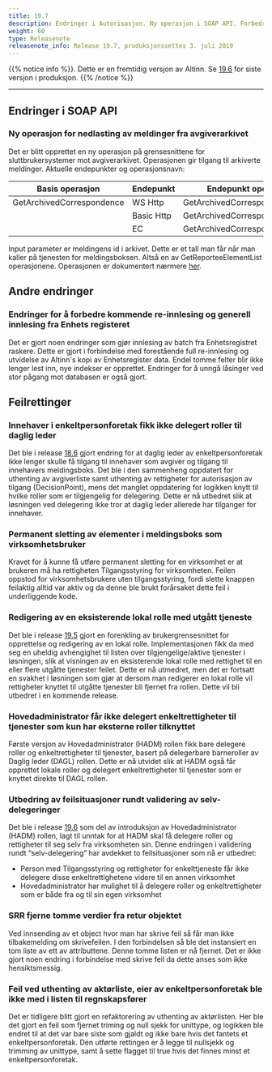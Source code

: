 ```yaml
---
title: 19.7
description: Endringer i Autorisasjon. Ny operasjon i SOAP API. Forbedringer i innlesing av data fra Enhetsregisteret. Feilrettinger.
weight: 60
type: Releasenote
releasenote_info: Release 19.7, produksjonssettes 3. juli 2019
---
```

{{% notice info %}}.
Dette er en fremtidig versjon av Altinn. Se [19.6](../19-6) for siste versjon i produksjon.
{{% /notice %}}
***

## Endringer i SOAP API

### Ny operasjon for nedlasting av meldinger fra avgiverarkivet

Det er blitt opprettet en ny operasjon på grensesnittene for sluttbrukersystemer mot avgiverarkivet. Operasjonen gir tilgang til arkiverte meldinger.
Aktuelle endepunkter og operasjonsnavn:

|Basis operasjon|Endepunkt|Endepunkt operasjon|Endepunkt URL|
|---------------|---------|-------------------|-------------|
|GetArchivedCorrespondence|WS Http|GetArchivedCorrespondence|https://www.altinn.no/ArchiveExternal/ReporteeArchiveExternal.svc|
| |Basic Http|GetArchivedCorrespondenceBasic|https://www.altinn.no/ArchiveExternal/ReporteeArchiveExternalBasic.svc|
| |EC|GetArchivedCorrespondenceEC|https://www.altinn.no/ArchiveExternal/ReporteeArchiveExternalEC.svc|

Input parameter er meldingens id i arkivet. Dette er et tall man får når man kaller på tjenesten for meldingsboksen. Altså en av GetReporteeElementList operasjonene. Operasjonen er dokumentert nærmere [her](/docs/api/soap/grensesnitt).

## Andre endringer

### Endringer for å forbedre kommende re-innlesing og generell innlesing fra Enhets registeret

Det er gjort noen endringer som gjør innlesing av batch fra Enhetsregistret raskere. Dette er gjort i forbindelse med forestående full re-innlesing og utvidelse av Altinn's kopi av Enhetsregister data.
Endel tomme felter blir ikke lenger lest inn, nye indekser er opprettet. Endringer for å unngå låsinger ved stor pågang mot databasen er også gjort.

## Feilrettinger

### Innehaver i enkeltpersonforetak fikk ikke delegert roller til daglig leder

Det ble i release [18.6](/docs/ny-funksjonalitet/releases/2018/18-6) gjort endring for at daglig leder av enkeltpersonforetak ikke lenger skulle få tilgang til innehaver som avgiver og tilgang til innehavers meldingsboks. Det ble i den sammenheng oppdatert for uthenting av avgiverliste samt uthenting av rettigheter for autorisasjon av tilgang (DecisionPoint), mens det manglet oppdatering for logikken knytt til hvilke roller som er tilgjengelig for delegering. Dette er nå utbedret slik at løsningen ved delegering ikke tror at daglig leder allerede har tilganger for innehaver.

### Permanent sletting av elementer i meldingsboks som virksomhetsbruker

Kravet for å kunne få utføre permanent sletting for en virksomhet er at brukeren må ha rettigheten Tilgangsstyring for virksomheten. Feilen oppstod for virksomhetsbrukere uten tilgangsstyring, fordi slette knappen feilaktig alltid var aktiv og da denne ble brukt forårsaket dette feil i underliggende kode.

### Redigering av en eksisterende lokal rolle med utgått tjeneste

Det ble i release [19.5](../19-5) gjort en forenkling av brukergrensesnittet for opprettelse og redigering av en lokal rolle. Implementasjonen fikk da med seg en uheldig avhengighet til listen over tilgjengelige/aktive tjenester i løsningen, slik at visningen av en eksisterende lokal rolle med rettighet til en eller flere utgåtte tjenester feilet. Dette er nå utmedret, men det er fortsatt en svakhet i løsningen som gjør at dersom man redigerer en lokal rolle vil rettigheter knyttet til utgåtte tjenester bli fjernet fra rollen. Dette vil bli utbedret i en kommende release.

### Hovedadministrator får ikke delegert enkeltrettigheter til tjenester som kun har eksterne roller tilknyttet

Første versjon av Hovedadministrator (HADM) rollen fikk bare delegere roller og enkeltrettigheter til tjenester, basert på delegerbare barneroller av Daglig leder (DAGL) rollen. Dette er nå utvidet slik at HADM også får opprettet lokale roller og delegert enkeltrettigheter til tjenester som er knyttet direkte til DAGL rollen.

### Utbedring av feilsituasjoner rundt validering av selv-delegeringer

Det ble i release [19.6](../19-6) som del av introduksjon av Hovedadministrator (HADM) rollen, lagt til unntak for at HADM skal få delegere roller og rettigheter til seg selv fra virksomheten sin. Denne endringen i validering rundt “selv-delegering” har avdekket to feilsituasjoner som nå er utbedret:

- Person med Tilgangsstyring og rettigheter for enkelttjeneste får ikke delegere disse enkeltrettighetene videre til en annen virksomhet
- Hovedadministrator har mulighet til å delegere roller og enkeltrettigheter som er både fra og til sin egen virksomhet

### SRR fjerne tomme verdier fra retur objektet

Ved innsending av et object hvor man har skrive feil så får man ikke tilbakemelding om skrivefeilen. I den forbindelsen så ble det instansiert en tom liste av ett av attributtene. Denne tomme listen er nå fjernet. Det er ikke gjort noen endring i forbindelse med skrive feil da dette anses som ikke hensiktsmessig.

### Feil ved uthenting av aktørliste, eier av enkeltpersonforetak ble ikke med i listen til regnskapsfører 

Det er tidligere blitt gjort en refaktorering av uthenting av aktørlisten. Her ble det gjort en feil som fjernet triming og null sjekk for unittype, og logikken ble endret til at det var bare siste som gjaldt og ikke bare hvis det fantets et enkeltpersonforetak.
Den utførte rettingen er å legge til nullsjekk og trimming av unittype, samt å sette flagget til true hvis det finnes minst et enkeltpersonforetak.


